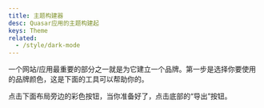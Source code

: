 ```yaml
---
title: 主题构建器
desc: Quasar应用的主题构建起
keys: Theme
related:
  - /style/dark-mode
---
```


一个网站/应用最重要的部分之一就是为它建立一个品牌。第一步是选择你要使用的品牌颜色，这是下面的工具可以帮助你的。

点击下面布局旁边的彩色按钮，当你准备好了，点击底部的“导出”按钮。

<script doc>
import ThemePicker from './ThemePicker.vue'
</script>

<ThemePicker class="q-py-lg" />
